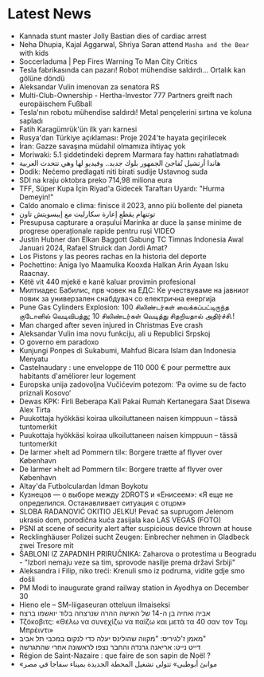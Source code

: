 # Latest News
-  Kannada stunt master Jolly Bastian dies of cardiac arrest
-  Neha Dhupia, Kajal Aggarwal, Shriya Saran attend `Masha and the Bear` with kids
-  Soccerladuma | Pep Fires Warning To Man City Critics
-  Tesla fabrikasında can pazarı! Robot mühendise saldırdı... Ortalık kan gölüne döndü
-  Aleksandar Vulin imenovan za senatora RS
-  Multi-Club-Ownership - Hertha-Investor 777 Partners greift nach europäischem Fußball
-  Tesla'nın robotu mühendise saldırdı! Metal pençelerini sırtına ve koluna sapladı
-  Fatih Karagümrük'ün ilk yarı karnesi
-  Rusya'dan Türkiye açıklaması: Proje 2024'te hayata geçirilecek
-  İran: Gazze savaşına müdahil olmamıza ihtiyaç yok
-  Moriwaki: 5.1 şiddetindeki deprem Marmara fay hattını rahatlatmadı
-  هاندا أرتشيل تُفاجئ الجمهور بلوك جديد.. وفيديو لها وهي تتحدث العربية
-  Dodik: Nećemo predlagati niti birati sudije Ustavnog suda
-  SDI na kraju oktobra preko 714,98 miliona eura
-  TFF, Süper Kupa İçin Riyad'a Gidecek Taraftarı Uyardı: "Hurma Demeyin!"
-  Caldo anomalo e clima: finisce il 2023, anno più bollente del pianeta
-  توتنهام يقطع إعارة سكارليت مع إيبسويتش تاون
-  Presupusa capturare a orașului Marinka ar duce la șanse minime de progrese operaționale rapide pentru ruși VIDEO
-  Justin Hubner dan Elkan Baggott Gabung TC Timnas Indonesia Awal Januari 2024, Rafael Struick dan Jordi Amat?
-  Los Pistons y las peores rachas en la historia del deporte
-  Pochettino: Aniga Iyo Maamulka Kooxda Halkan Arin Ayaan Isku Raacnay.
-  Këtë vit 440 mjekë e kanë kaluar provimin profesional
-  Милтиадес Бабилис, прв човек на ЕДС: Ќе учествуваме на јавниот повик за универзален снабдувач со електрична енергија
-  Pune Gas Cylinders Explosion: 100 சிலிண்டர்கள் வைக்கப்பட்டிருந்த குடோனில் வெடிவிபத்து; 10 சிலிண்டர்கள் வெடித்து சிதறியதால் அதிர்ச்சி.!
-  Man charged after seven injured in Christmas Eve crash
-  Aleksandar Vulin ima novu funkciju, ali u Republici Srpskoj
-  O governo em paradoxo
-  Kunjungi Ponpes di Sukabumi, Mahfud Bicara Islam dan Indonesia Menyatu
-  Castelnaudary : une enveloppe de 110 000 € pour permettre aux habitants d'améliorer leur logement
-  Europska unija zadovoljna Vučićevim potezom: ‘Pa ovime su de facto priznali Kosovo‘
-  Dewas KPK: Firli Beberapa Kali Pakai Rumah Kertanegara Saat Disewa Alex Tirta
-  Puukottaja hyökkäsi koiraa ulkoiluttaneen naisen kimppuun – tässä tuntomerkit
-  Puukottaja hyökkäsi koiraa ulkoiluttaneen naisen kimppuun – tässä tuntomerkit
-  De larmer »helt ad Pommern til«: Borgere trætte af flyver over København
-  De larmer »helt ad Pommern til«: Borgere trætte af flyver over København
-  Altay'da Futbolculardan İdman Boykotu
-  Кузнецов — о выборе между 2DROTS и «Енисеем»: «Я еще не определился. Останавливает ситуация с отцом»
-  SLOBA RADANOVIĆ OKITIO JELKU! Pevač sa suprugom Jelenom ukrasio dom, porodična kuća zasijala kao LAS VEGAS (FOTO)
-  PSNI at scene of security alert after suspicious device thrown at house
-  Recklinghäuser Polizei sucht Zeugen: Einbrecher nehmen in Gladbeck zwei Tresore mit
-  ŠABLONI IZ ZAPADNIH PRIRUČNIKA: Zaharova o protestima u Beogradu - "Izbori nemaju veze sa tim, sprovode nasilje prema državi Srbiji"
-  Aleksandra i Filip, niko treći: Krenuli smo iz podruma, vidite gdje smo došli
-  PM Modi to inaugurate grand railway station in Ayodhya on December 30
-  Hieno ele – SM-liigaseuran otteluun ilmaiseksi
-  אביה ואחיה בן ה-14 של האישה ההרה שנרצחה בלוד יואשמו ברצח
-  Τζόκοβιτς: «Θέλω να συνεχίζω να παίζω και μετά τα 40 σαν τον Τομ Μπρέιντι»
-  מאמן ז'לגיריס: "מקווה שהולינס יעלה כדי לנקום במכבי תל אביב"
-  דייט נייט: אריאנה גרנדה והחבר נצפו לראשונה אחרי שהתגרשה
-  Région de Saint-Nazaire : que faire de son sapin de Noël ?
-  «موانئ أبوظبي» تتولى تشغيل المحطة الجديدة بميناء سفاجا في مصر
